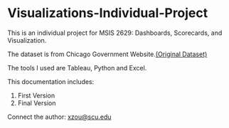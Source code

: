 # Visualizations-Individual-Project
This is an individual project for MSIS 2629: Dashboards, Scorecards, and Visualization. 

The dataset is from Chicago Government Website.[(Original Dataset)](https://data.cityofchicago.org/Transportation/Speed-Camera-Violations/hhkd-xvj4
)

The tools I used are Tableau, Python and Excel.

This documentation includes: 

1. First Version
2. Final Version

Connect the author: xzou@scu.edu
